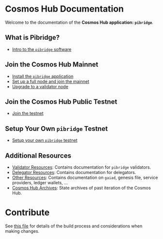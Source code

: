 <!--
parent:
  order: false
layout: home
-->

# Cosmos Hub Documentation

Welcome to the documentation of the **Cosmos Hub application: `pibridge`**.

## What is Pibridge?

- [Intro to the `pibridge` software](./pibridge-tutorials/what-is-pibridge.md)

## Join the Cosmos Hub Mainnet

- [Install the `pibridge` application](./pibridge-tutorials/installation.md)
- [Set up a full node and join the mainnet](./pibridge-tutorials/join-mainnet.md)
- [Upgrade to a validator node](./validators/validator-setup.md)

## Join the Cosmos Hub Public Testnet

- [Join the testnet](./pibridge-tutorials/join-testnet.md)

## Setup Your Own `pibridge` Testnet

- [Setup your own `pibridge` testnet](./pibridge-tutorials/deploy-testnet.md)

## Additional Resources

- [Validator Resources](./validators/README.md): Contains documentation for `pibridge` validators.
- [Delegator Resources](./delegators/README.md): Contains documentation for delegators.
- [Other Resources](./resources/README.md): Contains documentation on `gaiad`, genesis file, service providers, ledger wallets, ...
- [Cosmos Hub Archives](./resources/archives.md): State archives of past iteration of the Cosmos Hub.

# Contribute

See [this file](./DOCS_README.md) for details of the build process and
considerations when making changes.